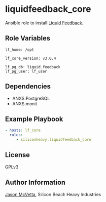 liquidfeedback_core
===================

Ansible role to install [Liquid Feedback](http://liquidfeedback.org).


Role Variables
--------------

```
lf_home: /opt

lf_core_version: v3.0.4

lf_pg_db: liquid_feedback
lf_pg_user: lf_user
```


Dependencies
------------

* ANXS.PostgreSQL
* ANXS.monit


Example Playbook
----------------

```yaml
- hosts: lf_core
  roles:
	 - siliconheavy.liquidfeedback_core
```


License
-------

GPLv3


Author Information
------------------

[Jason McVetta](mailto:jason.mcvetta@gmail.com), Silicon Beach Heavy Industries
